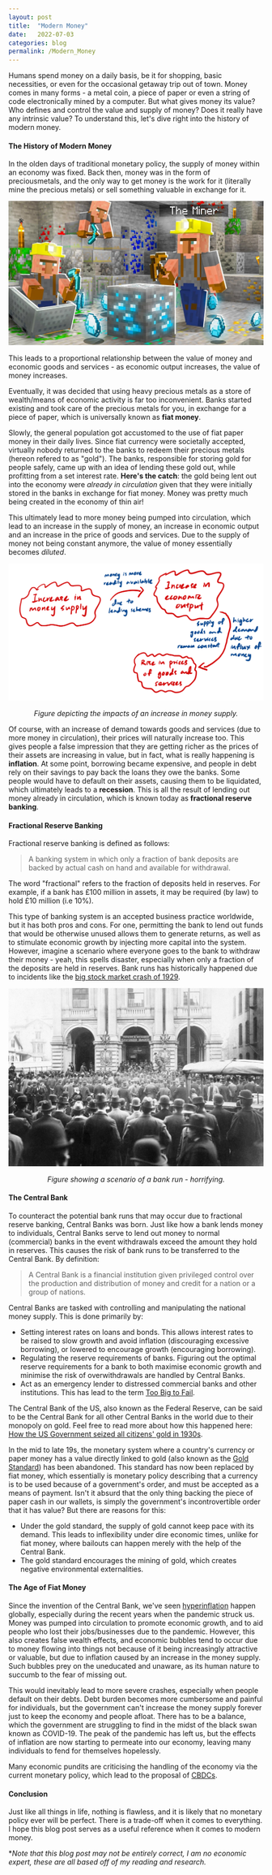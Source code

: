 ```yaml
---
layout: post
title:  "Modern Money"
date:   2022-07-03 
categories: blog
permalink: /Modern_Money
---
```


Humans spend money on a daily basis, be it for shopping, basic necessities, or even for the occasional getaway trip out of town. Money comes in many forms - a metal coin, a piece of paper or even a string of code electronically mined by a computer. But what gives money its value? Who defines and control the value and supply of money? Does it really have any intrinsic value? To understand this, let's dive right into the history of modern money. 

#### **The History of Modern Money**
In the olden days of traditional monetary policy, the supply of money within an economy was fixed. Back then, money was in the form of preciousmetals, and the only way to get money is the work for it (literally mine the precious metals) or sell something valuable in exchange for it.

<p align="center">
  <img src="images/Modern-Money/mining.jpeg" />
</p>

This leads to a proportional relationship between the value of money and economic goods and services - as economic output increases, the value of money increases.

Eventually, it was decided that using heavy precious metals as a store of wealth/means of economic activity is far too inconvenient. Banks started existing and took care of the precious metals for you, in exchange for a piece of paper, which is universally known as **fiat money**.

Slowly, the general population got accustomed to the use of fiat paper money in their daily lives. Since fiat currency were societally accepted, virtually nobody returned to the banks to redeem their precious metals (hereon refered to as "gold"). The banks, responsible for storing gold for people safely, came up with an idea of lending these gold out, while profitting from a set interest rate. **Here's the catch**: the gold being lent out into the economy were *already in circulation* given that they were initially stored in the banks in exchange for fiat money. Money was pretty much being created in the economy of thin air!

This ultimately lead to more money being pumped into circulation, which lead to an increase in the supply of money, an increase in economic output and an increase in the price of goods and services. Due to the supply of money not being constant anymore, the value of money essentially becomes *diluted*.

<p align="center">
  <img src="images/Modern-Money/Fig1.jpeg" />
</p>
<p align="center"><i>Figure depicting the impacts of an increase in money supply.</i></p>


Of course, with an increase of demand towards goods and services (due to more money in circulation), their prices will naturally increase too. This gives people a false impression that they are getting richer as the prices of their assets are increasing in value, but in fact, what is really happening is **inflation**. At some point, borrowing became expensive, and people in debt rely on their savings to pay back the loans they owe the banks. Some people would have to default on their assets, causing them to be liquidated, which ultimately leads to a **recession**. This is all the result of lending out money already in circulation, which is known today as **fractional reserve banking**.

#### **Fractional Reserve Banking**
Fractional reserve banking is defined as follows:

>A banking system in which only a fraction of bank deposits are backed by actual cash on hand and available for withdrawal. 

The word "fractional" refers to the fraction of deposits held in reserves. For example, if a bank has £100 million in assets, it may be required (by law) to hold £10 million (i.e 10%).

This type of banking system is an accepted business practice worldwide, but it has both pros and cons. For one, permitting the bank to lend out funds that would be otherwise unused allows them to generate returns, as well as to stimulate economic growth by injecting more capital into the system. However, imagine a scenario where everyone goes to the bank to withdraw their money - yeah, this spells disaster, especially when only a fraction of the deposits are held in reserves. Bank runs has historically happened due to incidents like the [big stock market crash of 1929](https://www.investopedia.com/terms/s/stock-market-crash-1929.asp).

<p align="center">
  <img src="images/Modern-Money/bankrun.jpeg" />
</p>
<p align="center"><i>Figure showing a scenario of a bank run - horrifying.</i></p>

#### **The Central Bank**
To counteract the potential bank runs that may occur due to fractional reserve banking, Central Banks was born. Just like how a bank lends money to individuals, Central Banks serve to lend out money to normal (commercial) banks in the event withdrawals exceed the amount they hold in reserves. This causes the risk of bank runs to be transferred to the Central Bank. By definition:

>A Central Bank is a financial institution given privileged control over the production and distribution of money and credit for a nation or a group of nations. 

Central Banks are tasked with controlling and manipulating the national money supply. This is done primarily by:
- Setting interest rates on loans and bonds. This allows interest rates to be raised to slow growth and avoid inflation (discouraging excessive borrowing), or lowered to encourage growth (encouraging borrowing).
- Regulating the reserve requirements of banks. Figuring out the optimal reserve requirements for a bank to both maximise economic growth and minimise the risk of overwithdrawals are handled by Central Banks.
- Act as an emergency lender to distressed commercial banks and other institutions. This has lead to the term [Too Big to Fail](https://www.investopedia.com/terms/t/too-big-to-fail.asp).

The Central Bank of the US, also known as the Federal Reserve, can be said to be the Central Bank for all other Central Banks in the world due to their monopoly on gold. Feel free to read more about how this happened here: [How the US Government seized all citizens' gold in 1930s](https://theconversation.com/how-the-us-government-seized-all-citizens-gold-in-1930s-138467). 

In the mid to late 19s, the monetary system where a country's currency or paper money has a value directly linked to gold (also known as the [Gold Standard](https://www.investopedia.com/ask/answers/09/gold-standard.asp)) has been abandoned. This standard has now been replaced by fiat money, which essentially is monetary policy describing that a currency is to be used because of a government's order, and must be accepted as a means of payment. Isn't it absurd that the only thing backing the piece of paper cash in our wallets, is simply the government's incontrovertible order that it has value? But there are reasons for this:
- Under the gold standard, the supply of gold cannot keep pace with its demand. This leads to inflexibility under dire economic times, unlike for fiat money, where bailouts can happen merely with the help of the Central Bank.
- The gold standard encourages the mining of gold, which creates negative environmental externalities. 

#### **The Age of Fiat Money**
Since the invention of the Central Bank, we've seen [hyperinflation](https://www.investopedia.com/terms/h/hyperinflation.asp) happen globally, especially during the recent years when the pandemic struck us. Money was pumped into circulation to promote economic growth, and to aid people who lost their jobs/businesses due to the pandemic. However, this also creates false wealth effects, and economic bubbles tend to occur due to money flowing into things not because of it being increasingly attractive or valuable, but due to inflation caused by an increase in the money supply. Such bubbles prey on the uneducated and unaware, as its human nature to succumb to the fear of missing out. 

This would inevitably lead to more severe crashes, especially when people default on their debts. Debt burden becomes more cumbersome and painful for individuals, but the government can't increase the money supply forever just to keep the economy and people afloat. There has to be a balance, which the government are struggling to find in the midst of the black swan known as COVID-19. The peak of the pandemic has left us, but the effects of inflation are now starting to permeate into our economy, leaving many individuals to fend for themselves hopelessly. 

Many economic pundits are criticising the handling of the economy via the current monetary policy, which lead to the proposal of [CBDCs](https://www.investopedia.com/terms/c/central-bank-digital-currency-cbdc.asp).

#### **Conclusion**
Just like all things in life, nothing is flawless, and it is likely that no monetary policy ever will be perfect. There is a trade-off when it comes to everything. I hope this blog post serves as a useful reference when it comes to modern money. 

**Note that this blog post may not be entirely correct, I am no economic expert, these are all based off of my reading and research.*